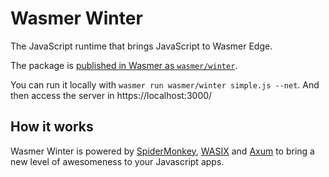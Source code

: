 # Wasmer Winter

The JavaScript runtime that brings JavaScript to Wasmer Edge.

The package is [published in Wasmer as `wasmer/winter`](https://wasmer.io/wasmer/winter).

You can run it locally with `wasmer run wasmer/winter simple.js --net`.
And then access the server in https://localhost:3000/

## How it works

Wasmer Winter is powered by [SpiderMonkey](https://spidermonkey.dev/),
[WASIX](https://wasix.org) and [Axum](https://github.com/tokio-rs/axum)
to bring a new level of awesomeness to your Javascript apps.
